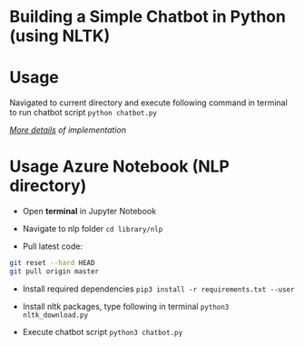 # Building a Simple Chatbot in Python (using NLTK)

# Usage

Navigated to current directory and execute following command in terminal to run chatbot script
`python chatbot.py`

 *[More details](https://medium.com/analytics-vidhya/building-a-simple-chatbot-in-python-using-nltk-7c8c8215ac6e) of implementation*


# Usage Azure Notebook (NLP directory)

- Open **terminal** in Jupyter Notebook

- Navigate to nlp folder
`cd library/nlp`

- Pull latest code:
```bash
git reset --hard HEAD
git pull origin master
```

- Install required dependencies 
`pip3 install -r requirements.txt --user`

- Install nltk packages, type following in terminal
`python3 nltk_download.py`

- Execute chatbot script
`python3 chatbot.py`